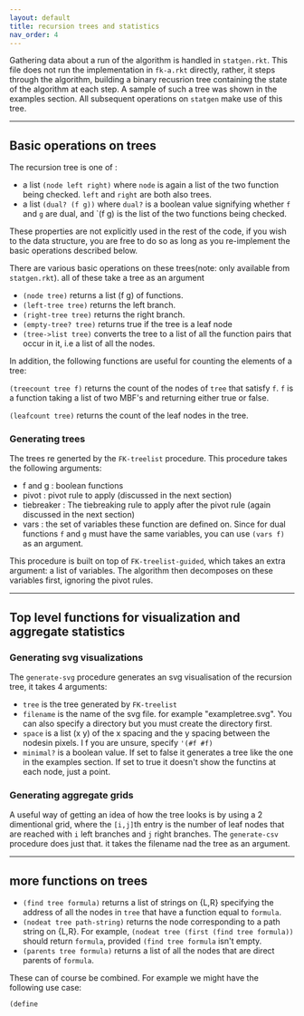 ```yaml
---
layout: default
title: recursion trees and statistics
nav_order: 4
---
```


  Gathering data about a run of the algorithm is handled in `statgen.rkt`. This file does not run the implementation in `fk-a.rkt` directly, rather, it steps through the algorithm, building a binary recusrion tree containing the state of the algorithm at each step. A sample of such a tree was shown in the examples section. All subsequent operations on `statgen` make use of this tree.

---
## Basic operations on trees

The recursion tree is one of :
 - a list `(node left right)` where `node` is again a list of the two function being checked. `left` and `right` are both also trees.
 - a list `(dual? (f g))` where `dual?` is a boolean value signifying whether `f` and `g` are dual, and `(f g) is the list of the two functions being checked.
 
 These properties are not explicitly used in the rest of the code, if you wish to the data structure, you are free to do so as long as you re-implement the basic operations described below.
 
 There are various basic operations on these trees(note: only available from `statgen.rkt`). all of these take a tree as an argument

 - `(node tree)`  returns a list (f g) of functions.
 - `(left-tree tree)`  returns the left branch.
 - `(right-tree tree)`  returns the right branch.
 - `(empty-tree? tree)`  returns true if the tree is a leaf node
 - `(tree->list tree)`  converts the tree to a list of all the function pairs that occur in it, i.e a list of all the nodes.
 
 In addition, the following functions are useful for counting the elements of a tree:
 
 `(treecount tree f)` returns the count of the nodes of `tree` that satisfy `f`. `f` is a function taking a list of two MBF's and returning either true or false.
 
 `(leafcount tree)` returns the count of the leaf nodes in the tree.
 
### Generating trees
 
 The trees re generted by the `FK-treelist` procedure. This procedure takes the following arguments:
 - f and g : boolean functions
 - pivot   : pivot rule to apply (discussed in the next section)
 - tiebreaker : The tiebreaking rule to apply after the pivot rule (again discussed in the next section)
 - vars       : the set of variables these function are defined on. Since for dual functions `f` and `g` must have the same 
 variables, you can use `(vars f)` as an argument.
 
This procedure is built on top of `FK-treelist-guided`, which takes an extra argument: a list of variables. The algorithm then decomposes on these variables first, ignoring the pivot rules.

---
## Top level functions for visualization and aggregate statistics

### Generating svg visualizations
The `generate-svg` procedure generates an svg visualisation of the recursion tree, it takes 4 arguments:
- `tree` is the tree generated by `FK-treelist`
- `filename` is the name of the svg file. for example "exampletree.svg". You can also specify a directory but you must create the directory first.
- `space` is a list (x y) of the x spacing and the y spacing between the nodesin pixels. I f you are unsure, specify `'(#f #f)`
- `minimal?` is a boolean value. If set to false it generates a tree like the one in the examples section. If set to true it doesn't show the functins at each node, just a point.

### Generating aggregate grids
A useful way of getting an idea of how the tree looks is by using a 2 dimentional grid, where the `[i,j]`th entry is the number of leaf nodes that are reached with `i` left branches and `j` right branches. The `generate-csv` procedure does just that. it takes the filename nad the tree as an argument.

 ---
 
 ## more functions on trees
  - `(find tree formula)` returns a list of strings on {L,R} specifying the address of all the nodes in `tree` that have a function equal to `formula`.
  - `(nodeat tree path-string)` returns the node corresponding to a path string on {L,R}. For example, `(nodeat tree (first (find tree formula))` should return `formula`, provided `(find tree formula` isn't empty.
  - `(parents tree formula)` returns a list of all the nodes that are direct parents of `formula`.
  
  These can of course be combined. For example we might have the following use case:
  ```Racket
  (define 
  
 
 
 

